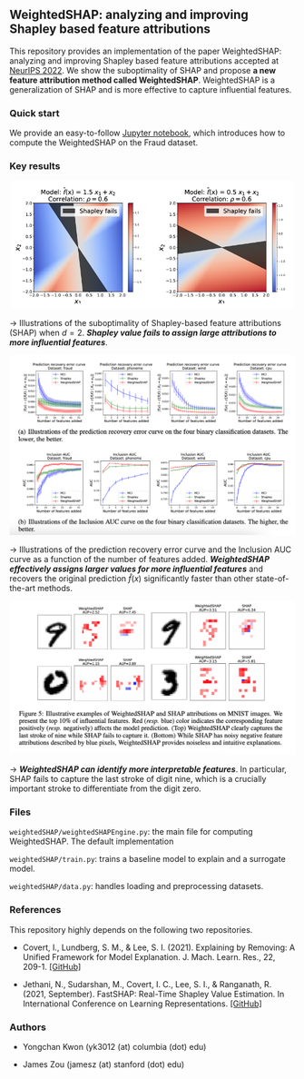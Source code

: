 ## WeightedSHAP: analyzing and improving Shapley based feature attributions

This repository provides an implementation of the paper WeightedSHAP: analyzing and improving Shapley based feature attributions accepted at [NeurIPS 2022](https://nips.cc/Conferences/2022). We show the suboptimality of SHAP and propose **a new feature attribution method called WeightedSHAP**. WeightedSHAP is a generalization of SHAP and is more effective to capture influential features. 

### Quick start

We provide an easy-to-follow [Jupyter notebook](notebook/Example_fraud_inclusion_AUC.ipynb), which introduces how to compute the WeightedSHAP on the Fraud dataset.

### Key results

<p align="center">
<img src="./fig/2d-weightedshap.png" width="500">
</p>

&rarr; Illustrations of the suboptimality of Shapley-based feature attributions (SHAP) when $d=2$. ***Shapley value fails to assign large attributions to more influential features***. 

<p align="center">
<img src="./fig/inclusion-weightedshap.png" width="750">
</p>

&rarr; Illustrations of the prediction recovery error curve and the Inclusion AUC curve as a function of the number of features added.  ***WeightedSHAP effectively assigns larger values for more influential features*** and recovers the original prediction $\hat{f}(x)$ significantly faster than other state-of-the-art methods.

<p align="center">
<img src="./fig/mnist-weightedshap.png" width="750">
</p>

&rarr; ***WeightedSHAP can identify more interpretable features***. In particular, SHAP fails to capture the last stroke of digit nine, which is a crucially important stroke to differentiate from the digit zero.

### Files

`weightedSHAP/weightedSHAPEngine.py`: the main file for computing WeightedSHAP. The default implementation 

`weightedSHAP/train.py`: trains a baseline model to explain and a surrogate model.

`weightedSHAP/data.py`: handles loading and preprocessing datasets.

### References

This repository highly depends on the following two repositories. 

- Covert, I., Lundberg, S. M., & Lee, S. I. (2021). Explaining by Removing: A Unified Framework for Model Explanation. J. Mach. Learn. Res., 22, 209-1. [[GitHub]](https://github.com/iancovert/removal-explanations)

- Jethani, N., Sudarshan, M., Covert, I. C., Lee, S. I., & Ranganath, R. (2021, September). FastSHAP: Real-Time Shapley Value Estimation. In International Conference on Learning Representations. [[GitHub]](https://github.com/iancovert/fastshap/tree/main/fastshap)

### Authors

- Yongchan Kwon (yk3012 (at) columbia (dot) edu)

- James Zou (jamesz (at) stanford (dot) edu)




